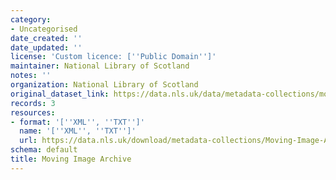 ```yaml
---
category:
- Uncategorised
date_created: ''
date_updated: ''
license: 'Custom licence: [''Public Domain'']'
maintainer: National Library of Scotland
notes: ''
organization: National Library of Scotland
original_dataset_link: https://data.nls.uk/data/metadata-collections/moving-image-archive/
records: 3
resources:
- format: '[''XML'', ''TXT'']'
  name: '[''XML'', ''TXT'']'
  url: https://data.nls.uk/download/metadata-collections/Moving-Image-Archive.zip
schema: default
title: Moving Image Archive
---
```

